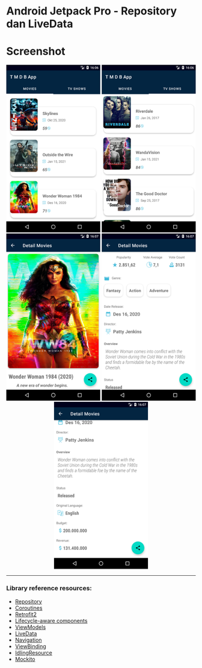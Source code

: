 Android Jetpack Pro - Repository dan LiveData 
===================================

# Screenshot
<p align="center">
  <img src="https://raw.githubusercontent.com/wily13/MoviesCatalogueApp/master/screenshot/menu_tab_movie.png" width="250">
  <img src="https://raw.githubusercontent.com/wily13/MoviesCatalogueApp/master/screenshot/menu_tab_tvshows.png" width="250">
  <img src="https://raw.githubusercontent.com/wily13/MoviesCatalogueApp/master/screenshot/detail_movies1.png" width="250">
  <img src="https://raw.githubusercontent.com/wily13/MoviesCatalogueApp/master/screenshot/detail_movies2.png" width="250">
  <img src="https://raw.githubusercontent.com/wily13/MoviesCatalogueApp/master/screenshot/detail_movies3.png" width="250">
</p>

--------------------------------------------------------------------------------------------
### Library reference resources:

- [Repository](https://developer.android.com/jetpack/guide)
- [Coroutines](https://kotlinlang.org/docs/reference/coroutines-overview.html)
- [Retrofit2](https://github.com/square/retrofit)
- [Lifecycle-aware components](https://developer.android.com/topic/libraries/architecture/lifecycle)
- [ViewModels](https://developer.android.com/topic/libraries/architecture/viewmodel)
- [LiveData](https://developer.android.com/topic/libraries/architecture/livedata)
- [Navigation](https://developer.android.com/topic/libraries/architecture/navigation/)
- [ViewBinding](https://developer.android.com/topic/libraries/view-binding)
- [IdlingResource](https://developer.android.com/training/testing/espresso/idling-resource)
- [Mockito](https://github.com/mockito/mockito)

